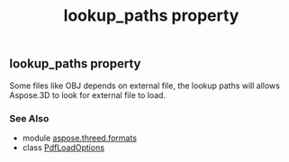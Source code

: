 ﻿---
title: lookup_paths property
second_title: Aspose.3D for Python via .NET API References
description: 
type: docs
weight: 70
url: /python-net/aspose.threed.formats/pdfloadoptions/lookup_paths/
is_root: false
---

## lookup_paths property


Some files like OBJ depends on external file, the lookup paths will allows Aspose.3D to look for external file to load.

### See Also
* module [aspose.threed.formats](../../)
* class [PdfLoadOptions](/3d/python-net/aspose.threed.formats/pdfloadoptions)
